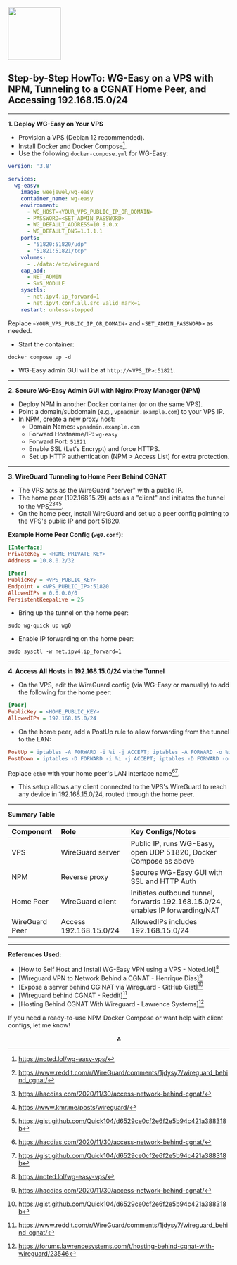 <img src="https://r2cdn.perplexity.ai/pplx-full-logo-primary-dark%402x.png" class="logo" width="120"/>

## Step-by-Step HowTo: WG-Easy on a VPS with NPM, Tunneling to a CGNAT Home Peer, and Accessing 192.168.15.0/24


---

**1. Deploy WG-Easy on Your VPS**

- Provision a VPS (Debian 12 recommended).
- Install Docker and Docker Compose[^6].
- Use the following `docker-compose.yml` for WG-Easy:

```yaml
version: '3.8'

services:
  wg-easy:
    image: weejewel/wg-easy
    container_name: wg-easy
    environment:
      - WG_HOST=<YOUR_VPS_PUBLIC_IP_OR_DOMAIN>
      - PASSWORD=<SET_ADMIN_PASSWORD>
      - WG_DEFAULT_ADDRESS=10.8.0.x
      - WG_DEFAULT_DNS=1.1.1.1
    ports:
      - "51820:51820/udp"
      - "51821:51821/tcp"
    volumes:
      - ./data:/etc/wireguard
    cap_add:
      - NET_ADMIN
      - SYS_MODULE
    sysctls:
      - net.ipv4.ip_forward=1
      - net.ipv4.conf.all.src_valid_mark=1
    restart: unless-stopped
```

Replace `<YOUR_VPS_PUBLIC_IP_OR_DOMAIN>` and `<SET_ADMIN_PASSWORD>` as needed.

- Start the container:

```
docker compose up -d
```

- WG-Easy admin GUI will be at `http://<VPS_IP>:51821`.

---

**2. Secure WG-Easy Admin GUI with Nginx Proxy Manager (NPM)**

- Deploy NPM in another Docker container (or on the same VPS).
- Point a domain/subdomain (e.g., `vpnadmin.example.com`) to your VPS IP.
- In NPM, create a new proxy host:
    - Domain Names: `vpnadmin.example.com`
    - Forward Hostname/IP: `wg-easy`
    - Forward Port: `51821`
    - Enable SSL (Let's Encrypt) and force HTTPS.
    - Set up HTTP authentication (NPM > Access List) for extra protection.

---

**3. WireGuard Tunneling to Home Peer Behind CGNAT**

- The VPS acts as the WireGuard "server" with a public IP.
- The home peer (192.168.15.29) acts as a "client" and initiates the tunnel to the VPS[^1][^2][^4][^5].
- On the home peer, install WireGuard and set up a peer config pointing to the VPS's public IP and port 51820.

**Example Home Peer Config (`wg0.conf`):**

```ini
[Interface]
PrivateKey = <HOME_PRIVATE_KEY>
Address = 10.8.0.2/32

[Peer]
PublicKey = <VPS_PUBLIC_KEY>
Endpoint = <VPS_PUBLIC_IP>:51820
AllowedIPs = 0.0.0.0/0
PersistentKeepalive = 25
```

- Bring up the tunnel on the home peer:

```
sudo wg-quick up wg0
```

- Enable IP forwarding on the home peer:

```
sudo sysctl -w net.ipv4.ip_forward=1
```


---

**4. Access All Hosts in 192.168.15.0/24 via the Tunnel**

- On the VPS, edit the WireGuard config (via WG-Easy or manually) to add the following for the home peer:

```ini
[Peer]
PublicKey = <HOME_PUBLIC_KEY>
AllowedIPs = 192.168.15.0/24
```

- On the home peer, add a PostUp rule to allow forwarding from the tunnel to the LAN:

```ini
PostUp = iptables -A FORWARD -i %i -j ACCEPT; iptables -A FORWARD -o %i -j ACCEPT; iptables -t nat -A POSTROUTING -o eth0 -j MASQUERADE
PostDown = iptables -D FORWARD -i %i -j ACCEPT; iptables -D FORWARD -o %i -j ACCEPT; iptables -t nat -D POSTROUTING -o eth0 -j MASQUERADE
```

Replace `eth0` with your home peer's LAN interface name[^2][^5].

- This setup allows any client connected to the VPS's WireGuard to reach any device in 192.168.15.0/24, routed through the home peer.

---

**Summary Table**


| Component | Role | Key Configs/Notes |
| :-- | :-- | :-- |
| VPS | WireGuard server | Public IP, runs WG-Easy, open UDP 51820, Docker Compose as above |
| NPM | Reverse proxy | Secures WG-Easy GUI with SSL and HTTP Auth |
| Home Peer | WireGuard client | Initiates outbound tunnel, forwards 192.168.15.0/24, enables IP forwarding/NAT |
| WireGuard Peer | Access 192.168.15.0/24 | AllowedIPs includes 192.168.15.0/24 |


---

**References Used:**

- [How to Self Host and Install WG-Easy VPN using a VPS - Noted.lol][^6]
- [Wireguard VPN to Network Behind a CGNAT - Henrique Dias][^2]
- [Expose a server behind CG:NAT via Wireguard - GitHub Gist][^5]
- [Wireguard behind CGNAT - Reddit][^1]
- [Hosting Behind CGNAT With Wireguard - Lawrence Systems][^7]

If you need a ready-to-use NPM Docker Compose or want help with client configs, let me know!

<div style="text-align: center">⁂</div>

[^1]: https://www.reddit.com/r/WireGuard/comments/1jdysy7/wireguard_behind_cgnat/

[^2]: https://hacdias.com/2020/11/30/access-network-behind-cgnat/

[^3]: https://www.youtube.com/watch?v=7TOwr1Hs9fk

[^4]: https://www.kmr.me/posts/wireguard/

[^5]: https://gist.github.com/Quick104/d6529ce0cf2e6f2e5b94c421a388318b

[^6]: https://noted.lol/wg-easy-vps/

[^7]: https://forums.lawrencesystems.com/t/hosting-behind-cgnat-with-wireguard/23546

[^8]: https://www.zenarmor.com/docs/network-security-tutorials/wireguard-installation


